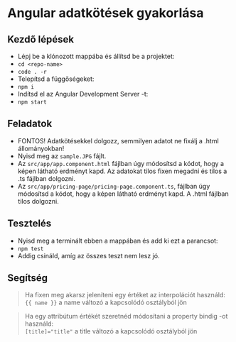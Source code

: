 # Angular adatkötések gyakorlása

## Kezdő lépések
- Lépj be a klónozott mappába és állítsd be a projektet:
- `cd <repo-name>`
- `code . -r`
- Telepítsd a függőségeket:
- `npm i`
- Indítsd el az Angular Development Server -t:
- `npm start`

## Feladatok
- FONTOS! Adatkötésekkel dolgozz, semmilyen adatot ne fixálj a .html állományokban!
- Nyisd meg az `sample.JPG` fájlt.
- Az `src/app/app.component.html` fájlban úgy módosítsd a kódot, hogy a képen látható erdményt kapd. Az adatokat tilos fixen megadni és tilos a .ts fájlban 
dolgozni.
- Az `src/app/pricing-page/pricing-page.component.ts`, fájlban úgy módosítsd a 
kódot, hogy a képen látható erdményt kapd. A .html fájlban tilos dolgozni.

## Tesztelés
- Nyisd meg a terminált ebben a mappában és add ki ezt a parancsot:
- `npm test`
- Addig csináld, amíg az összes teszt nem lesz jó.

## Segítség
> Ha fixen meg akarsz jeleníteni egy értéket az interpolációt használd:  
> `{{ name }}` a name változó a kapcsolódó osztályból jön  
  
> Ha egy attribútum értékét szeretnéd módosítani a property bindig -ot használd:  
> `[title]="title"` a title változó a kapcsolódó osztályból jön  
  

